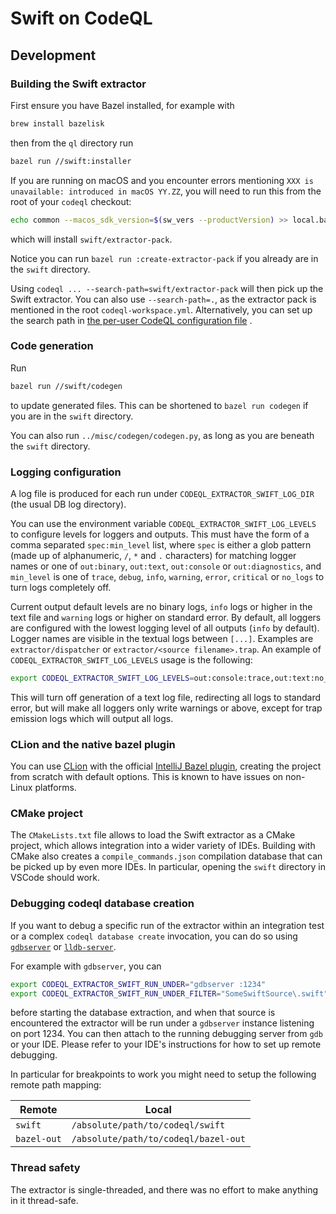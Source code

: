 # Swift on CodeQL

## Development

### Building the Swift extractor

First ensure you have Bazel installed, for example with

```bash
brew install bazelisk
```

then from the `ql` directory run

```bash
bazel run //swift:installer
```

If you are running on macOS and you encounter errors mentioning `XXX is unavailable: introduced in macOS YY.ZZ`,
you will need to run this from the root of your `codeql` checkout:

```bash
echo common --macos_sdk_version=$(sw_vers --productVersion) >> local.bazelrc
```

which will install `swift/extractor-pack`.

Notice you can run `bazel run :create-extractor-pack` if you already are in the `swift` directory.

Using `codeql ... --search-path=swift/extractor-pack` will then pick up the Swift extractor. You can also use
`--search-path=.`, as the extractor pack is mentioned in the root `codeql-workspace.yml`. Alternatively, you can
set up the search path
in [the per-user CodeQL configuration file](https://docs.github.com/en/code-security/codeql-cli/using-the-codeql-cli/specifying-command-options-in-a-codeql-configuration-file#using-a-codeql-configuration-file)
.

### Code generation

Run

```bash
bazel run //swift/codegen
```

to update generated files. This can be shortened to
`bazel run codegen` if you are in the `swift` directory.

You can also run `../misc/codegen/codegen.py`, as long as you are beneath the `swift` directory.

### Logging configuration

A log file is produced for each run under `CODEQL_EXTRACTOR_SWIFT_LOG_DIR` (the usual DB log directory).

You can use the environment variable `CODEQL_EXTRACTOR_SWIFT_LOG_LEVELS` to configure levels for
loggers and outputs. This must have the form of a comma separated `spec:min_level` list, where
`spec` is either a glob pattern (made up of alphanumeric, `/`, `*` and `.` characters) for
matching logger names or one of `out:binary`, `out:text`, `out:console` or `out:diagnostics`, and `min_level` is one
of `trace`, `debug`, `info`, `warning`, `error`, `critical` or `no_logs` to turn logs completely off.

Current output default levels are no binary logs, `info` logs or higher in the text file and `warning` logs or higher on
standard error. By default, all loggers are configured with the lowest logging level of all outputs (`info` by default).
Logger names are visible in the textual logs between `[...]`. Examples are `extractor/dispatcher`
or `extractor/<source filename>.trap`. An example of `CODEQL_EXTRACTOR_SWIFT_LOG_LEVELS` usage is the following:

```bash
export CODEQL_EXTRACTOR_SWIFT_LOG_LEVELS=out:console:trace,out:text:no_logs,*:warning,*.trap:trace
```

This will turn off generation of a text log file, redirecting all logs to standard error, but will make all loggers only
write warnings or above, except for trap emission logs which will output all logs.

### CLion and the native bazel plugin

You can use [CLion][1] with the official [IntelliJ Bazel plugin][2], creating the project from scratch with default
options. This is known to have issues on non-Linux platforms.

[1]: https://www.jetbrains.com/clion/

[2]: https://ij.bazel.build/

### CMake project

The `CMakeLists.txt` file allows to load the Swift extractor as a CMake project, which allows integration into a wider
variety of IDEs. Building with CMake also creates a `compile_commands.json` compilation database that can be picked up
by even more IDEs. In particular, opening the `swift` directory in VSCode should work.

### Debugging codeql database creation

If you want to debug a specific run of the extractor within an integration test or a complex `codeql database create`
invocation, you can do so using [`gdbserver`][gdbserver] or [`lldb-server`][lldb-server].

[gdbserver]: https://sourceware.org/gdb/onlinedocs/gdb/gdbserver-man.html

[lldb-server]: https://lldb.llvm.org/man/lldb-server.html

For example with `gdbserver`, you can

```bash
export CODEQL_EXTRACTOR_SWIFT_RUN_UNDER="gdbserver :1234"
export CODEQL_EXTRACTOR_SWIFT_RUN_UNDER_FILTER="SomeSwiftSource\.swift"  # can be any regex matching extractor args
```

before starting the database extraction, and when that source is encountered the extractor will be run under
a `gdbserver` instance listening on port 1234. You can then attach to the running debugging server from `gdb` or your
IDE. Please refer to your IDE's instructions for how to set up remote debugging.

In particular for breakpoints to work you might need to setup the following remote path mapping:

| Remote      | Local                                |
|-------------|--------------------------------------|
| `swift`     | `/absolute/path/to/codeql/swift`     |
| `bazel-out` | `/absolute/path/to/codeql/bazel-out` |

### Thread safety

The extractor is single-threaded, and there was no effort to make anything in it thread-safe.
